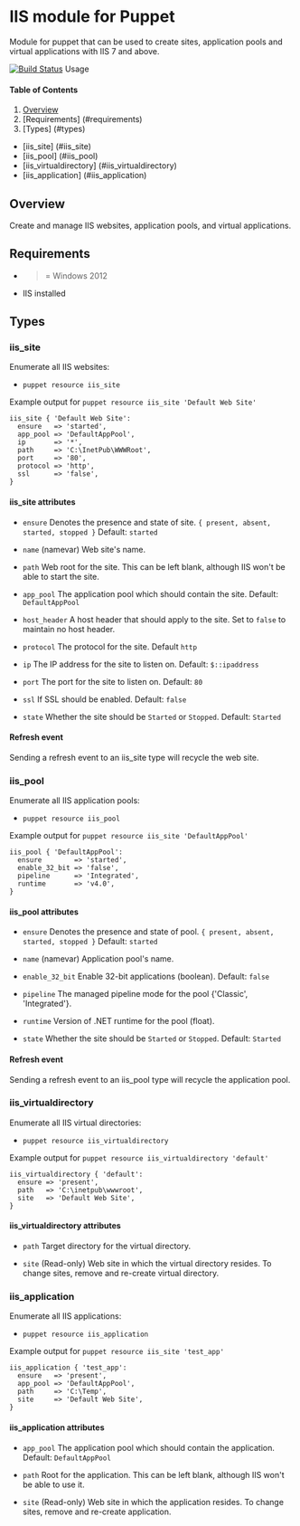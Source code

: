 # IIS module for Puppet

Module for puppet that can be used to create sites, application pools and
virtual applications with IIS 7 and above.

[![Build Status](https://travis-ci.org/voxpupuli/puppet-iis.svg?branch=master)](https://travis-ci.org/voxpupuli/puppet-iis)
Usage

#### Table of Contents

1. [Overview](#overview)
1. [Requirements] (#requirements)
1. [Types] (#types)
  * [iis_site] (#iis_site)
  * [iis_pool] (#iis_pool)
  * [iis_virtualdirectory] (#iis_virtualdirectory)
  * [iis_application] (#iis_application)

## Overview

Create and manage IIS websites, application pools, and virtual applications.

## Requirements

- >= Windows 2012
- IIS installed

## Types

### iis_site

Enumerate all IIS websites:

* `puppet resource iis_site`

Example output for `puppet resource iis_site 'Default Web Site'`

```puppet
iis_site { 'Default Web Site':
  ensure   => 'started',
  app_pool => 'DefaultAppPool',
  ip       => '*',
  path     => 'C:\InetPub\WWWRoot',
  port     => '80',
  protocol => 'http',
  ssl      => 'false',
}
```

#### iis_site attributes

* `ensure` Denotes the presence and state of site. `{ present, absent, started,
  stopped }` Default: `started`

* `name` (namevar) Web site's name.

* `path` Web root for the site.  This can be left blank, although IIS won't
  be able to start the site.

* `app_pool` The application pool which should contain the site. Default: `DefaultAppPool`

* `host_header` A host header that should apply to the site. Set to `false` to
  maintain no host header.

* `protocol` The protocol for the site. Default `http`

* `ip` The IP address for the site to listen on. Default: `$::ipaddress`

* `port` The port for the site to listen on. Default: `80`

* `ssl` If SSL should be enabled. Default: `false`

* `state` Whether the site should be `Started` or `Stopped`.  Default: `Started`

#### Refresh event

Sending a refresh event to an iis_site type will recycle the web site.

### iis_pool

Enumerate all IIS application pools:

* `puppet resource iis_pool`

Example output for `puppet resource iis_site 'DefaultAppPool'`

```puppet
iis_pool { 'DefaultAppPool':
  ensure        => 'started',
  enable_32_bit => 'false',
  pipeline      => 'Integrated',
  runtime       => 'v4.0',
}
```

#### iis_pool attributes

* `ensure` Denotes the presence and state of pool. `{ present, absent, started,
  stopped }` Default: `started`

* `name` (namevar) Application pool's name.

* `enable_32_bit` Enable 32-bit applications (boolean). Default: `false`

* `pipeline` The managed pipeline mode for the pool {'Classic', 'Integrated'}.

* `runtime` Version of .NET runtime for the pool (float).

* `state` Whether the site should be `Started` or `Stopped`.  Default: `Started`

#### Refresh event

Sending a refresh event to an iis_pool type will recycle the application pool.

### iis_virtualdirectory

Enumerate all IIS virtual directories:

* `puppet resource iis_virtualdirectory`

Example output for `puppet resource iis_virtualdirectory 'default'`

```puppet
iis_virtualdirectory { 'default':
  ensure => 'present',
  path   => 'C:\inetpub\wwwroot',
  site   => 'Default Web Site',
}
```

#### iis_virtualdirectory attributes

* `path` Target directory for the virtual directory.

* `site` (Read-only) Web site in which the virtual directory resides. To change
  sites, remove and re-create virtual directory.

### iis_application

Enumerate all IIS applications:

* `puppet resource iis_application`

Example output for `puppet resource iis_site 'test_app'`

```puppet
iis_application { 'test_app':
  ensure   => 'present',
  app_pool => 'DefaultAppPool',
  path     => 'C:\Temp',
  site     => 'Default Web Site',
}
```

#### iis_application attributes

* `app_pool` The application pool which should contain the application. Default:
  `DefaultAppPool`

* `path` Root for the application.  This can be left blank, although IIS won't
  be able to use it.

* `site` (Read-only) Web site in which the application resides. To change sites,
  remove and re-create application.
